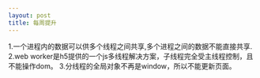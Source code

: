 ```yaml
---
layout: post
title: 每周提升
---
```


1.一个进程内的数据可以供多个线程之间共享,多个进程之间的数据不能直接共享.
2.web worker是h5提供的一个js多线程解决方案，子线程完全受主线程控制，且不能操作dom。
3.分线程的全局对象不再是window，所以不能更新页面。

